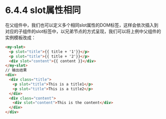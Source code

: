 # 6.4.4 slot属性相同

在父组件中，我们也可以定义多个相同slot属性的DOM标签，这样会依次插入到对应的子组件的slot标签中，以兄弟节点的方式呈现，我们可以将上例中父组件的实例模板改成：

```html
<my-slot>
　<p slot="title">{{ title + '1'}}</p>
　<p slot="title">{{ title + '2'}}</p>
　<div slot="content">{{ content }}</div>
</my-slot>
// 输出结果
<div>
　<div class="title">
　　<p slot="title">This is a title1</p>
　　<p slot="title">This is a title2</p>　　　　
　</div>
　<div class="content">
　　<div slot="content">This is the content</div>
　</div>
</div>
```
